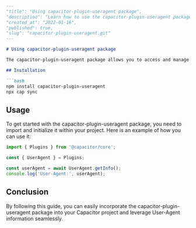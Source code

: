 ```markdown
---
"title": "Using capacitor-plugin-useragent package",
"description": "Learn how to use the capacitor-plugin-useragent package in your Capacitor project.",
"created_at": "2022-01-16",
"published": true,
"slug": "capacitor-plugin-useragent.git"
---

# Using capacitor-plugin-useragent package

The capacitor-plugin-useragent package allows you to access and manage User-Agent information in your Capacitor app. In this tutorial, we will walk through the steps to integrate and utilize this package effectively.

## Installation

```bash
npm install capacitor-plugin-useragent
npx cap sync
```

## Usage

To get started with the capacitor-plugin-useragent package, you need to import and initialize it within your project. Here is an example of how you can use it:

```typescript
import { Plugins } from '@capacitor/core';

const { UserAgent } = Plugins;

const userAgent = await UserAgent.getInfo();
console.log('User-Agent:', userAgent);
```

## Conclusion

By following this guide, you can easily incorporate the capacitor-plugin-useragent package into your Capacitor project and leverage User-Agent information seamlessly.
```
```